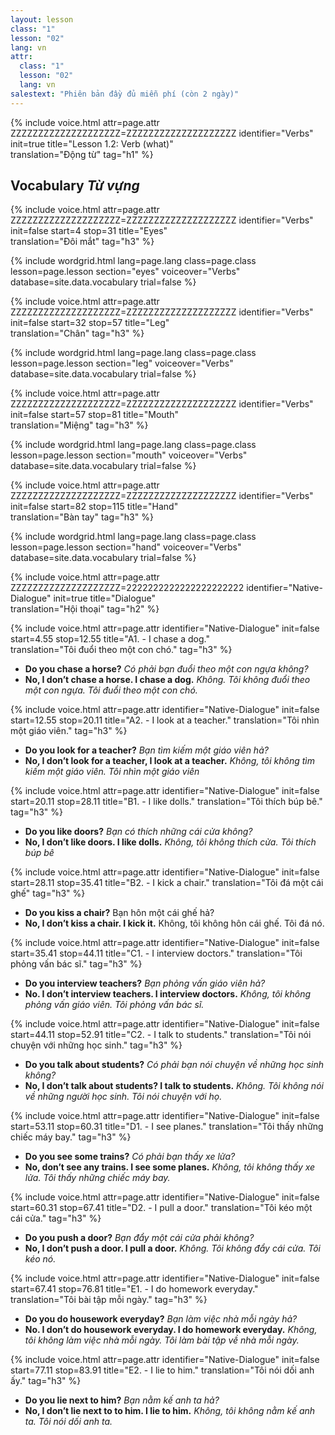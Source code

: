 ```yaml
---
layout: lesson
class: "1"
lesson: "02"
lang: vn
attr:
  class: "1"
  lesson: "02"
  lang: vn
salestext: "Phiên bản đầy đủ miễn phí (còn 2 ngày)"
---
```


{%  include voice.html attr=page.attr    ZZZZZZZZZZZZZZZZZZZZ=ZZZZZZZZZZZZZZZZZZZZ
	identifier="Verbs"  init=true
	title="Lesson 1.2: Verb (what)"        
	translation="Động từ"
    tag="h1" %}

## Vocabulary   *Từ vựng*

{%  include voice.html attr=page.attr    ZZZZZZZZZZZZZZZZZZZZ=ZZZZZZZZZZZZZZZZZZZZ
	identifier="Verbs"  init=false start=4 stop=31
	title="Eyes"        
	translation="Đôi mắt"
    tag="h3" %}

{% include wordgrid.html lang=page.lang
		class=page.class 
		lesson=page.lesson 
		section="eyes"
		voiceover="Verbs"
		database=site.data.vocabulary 
		trial=false %}

{%  include voice.html attr=page.attr    ZZZZZZZZZZZZZZZZZZZZ=ZZZZZZZZZZZZZZZZZZZZ
	identifier="Verbs"  init=false start=32 stop=57
	title="Leg"        
	translation="Chân"
    tag="h3" %}

{% include wordgrid.html lang=page.lang
		class=page.class 
		lesson=page.lesson 
		section="leg"
		voiceover="Verbs"
		database=site.data.vocabulary 
		trial=false %}

{%  include voice.html attr=page.attr    ZZZZZZZZZZZZZZZZZZZZ=ZZZZZZZZZZZZZZZZZZZZ
	identifier="Verbs"  init=false start=57 stop=81
	title="Mouth"        
	translation="Miệng"
    tag="h3" %}

{% include wordgrid.html lang=page.lang
		class=page.class 
		lesson=page.lesson 
		section="mouth"
		voiceover="Verbs"
		database=site.data.vocabulary 
		trial=false %}



{%  include voice.html attr=page.attr    ZZZZZZZZZZZZZZZZZZZZ=ZZZZZZZZZZZZZZZZZZZZ
	identifier="Verbs"  init=false start=82 stop=115
	title="Hand"        
	translation="Bàn tay"
    tag="h3" %}

{% include wordgrid.html lang=page.lang
		class=page.class 
		lesson=page.lesson 
		section="hand"
		voiceover="Verbs"
		database=site.data.vocabulary 
		trial=false %}


{%  include voice.html attr=page.attr     ZZZZZZZZZZZZZZZZZZZZ=2222222222222222222222
	identifier="Native-Dialogue"  init=true
	title="Dialogue"        
	translation="Hội thoại"
    tag="h2" %}



{%  include voice.html attr=page.attr
	identifier="Native-Dialogue"  init=false start=4.55 stop=12.55
	title="A1. - I chase a dog."        
	translation="Tôi đuổi theo một con chó."
    tag="h3" %}

- **Do you chase a horse?** *Có phải bạn đuổi theo một con ngựa không?*  
- **No, I don’t chase a horse. I chase a dog.** *Không. Tôi không đuổi theo một con ngựa. Tôi đuổi theo một con chó.*  



{%  include voice.html attr=page.attr
	identifier="Native-Dialogue"  init=false start=12.55 stop=20.11
	title="A2. - I look at a teacher."
	translation="Tôi nhìn một giáo viên."
    tag="h3" %}

- **Do you look for a teacher?** *Bạn tìm kiếm một giáo viên hả?*  
- **No, I don’t look for a teacher, I look at a teacher.** *Không, tôi không tìm kiếm một giáo viên. Tôi nhìn một giáo viên*  


 
{%  include voice.html attr=page.attr
	identifier="Native-Dialogue"  init=false start=20.11 stop=28.11
	title="B1. - I like dolls."
	translation="Tôi thích búp bê."
    tag="h3" %}


- **Do you like doors?** *Bạn có thích những cái cửa không?*  
- **No, I don’t like doors. I like dolls.** *Không, tôi không thích cửa. Tôi thích búp bê*  



{%  include voice.html attr=page.attr
	identifier="Native-Dialogue"  init=false start=28.11 stop=35.41
	title="B2. -  I kick a chair."
	translation="Tôi đá một cái ghế"
    tag="h3" %}

- **Do you kiss a chair?** Bạn hôn một cái ghế hả?  
- **No, I don’t kiss a chair. I kick it.** Không, tôi không hôn cái ghế. Tôi đá nó.  



{%  include voice.html attr=page.attr
	identifier="Native-Dialogue"  init=false start=35.41 stop=44.11
	title="C1. -  I interview doctors."
	translation="Tôi phỏng vấn bác sĩ."
    tag="h3" %}

- **Do you interview teachers?** *Bạn phỏng vấn giáo viên hả?*  
- **No. I don’t interview teachers. I interview doctors.** *Không, tôi không phỏng vấn giáo viên. Tôi phỏng vấn bác sĩ.*  



{%  include voice.html attr=page.attr
	identifier="Native-Dialogue"  init=false start=44.11 stop=52.91
	title="C2. - I talk to students."
	translation="Tôi nói chuyện với những học sinh."
    tag="h3" %}

- **Do you talk about students?** *Có phải bạn nói chuyện về những học sinh không?*  
- **No, I don’t talk about students? I talk to students.** *Không. Tôi không nói về những người học sinh. Tôi nói chuyện với họ.* 



{%  include voice.html attr=page.attr
	identifier="Native-Dialogue"  init=false start=53.11 stop=60.31
	title="D1. - I see planes."
	translation="Tôi thấy những chiếc máy bay."
    tag="h3" %}

- **Do you see some trains?** *Có phải bạn thấy xe lửa?*  
- **No,  don’t see any trains. I see some planes.** *Không, tôi không thấy xe lửa. Tôi thấy những chiếc máy bay.*  



{%  include voice.html attr=page.attr
	identifier="Native-Dialogue"  init=false start=60.31 stop=67.41
	title="D2. - I pull a door."
	translation="Tôi kéo một cái cửa."
    tag="h3" %}

- **Do you push a door?** *Bạn đẩy một cái cửa phải không?*  
- **No, I don’t push a door. I pull a door.** *Không. Tôi không đẩy cái cửa. Tôi kéo nó.*  


{%  include voice.html attr=page.attr
	identifier="Native-Dialogue"  init=false start=67.41 stop=76.81 
	title="E1. - I do homework everyday."
	translation="Tôi bài tập mỗi ngày."
    tag="h3" %}

- **Do you do housework everyday?** *Bạn làm việc nhà mỗi ngày hả?*  
- **No. I don’t do housework everyday. I do homework everyday.** *Không, tôi không làm việc nhà mỗi ngày. Tôi làm bài tập về nhà mỗi ngày.*  



{%  include voice.html attr=page.attr
	identifier="Native-Dialogue"  init=false start=77.11 stop=83.91
	title="E2. - I lie to him."
	translation="Tôi nói dối anh ấy."
    tag="h3" %}

- **Do you lie next to him?** *Bạn nằm kế anh ta hả?*  
- **No, I don’t lie next to to him. I lie to him.** *Không, tôi không nằm kế anh ta. Tôi nói dối anh ta.*  

 
 
 